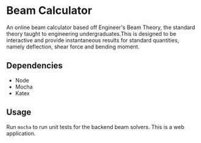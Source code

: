 # Beam Calculator

An online beam calculator based off Engineer's Beam Theory, the standard theory taught to engineering undergraduates.This is designed to be interactive and provide instantaneous results for standard quantities, namely deflection, shear force and bending moment.

## Dependencies

- Node
- Mocha
- Katex

## Usage

Run `mocha` to run unit tests for the backend beam solvers. This is a web application.